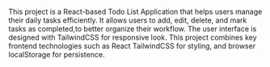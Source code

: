 This project is a React-based Todo List Application that helps users manage their daily tasks efficiently. It allows users to add, edit, delete, and mark tasks as completed,to better organize their workflow. The user interface is designed with TailwindCSS for responsive look. This project combines key frontend technologies such as React TailwindCSS for styling, and browser localStorage for persistence.
